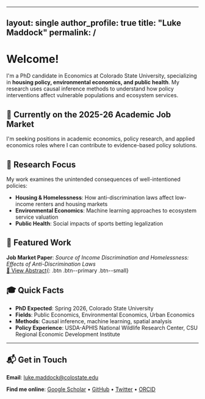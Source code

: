 
---
layout: single
author_profile: true
title: "Luke Maddock"
permalink: /
---

# Welcome!

I'm a PhD candidate in Economics at Colorado State University, specializing in **housing policy, environmental economics, and public health**. My research uses causal inference methods to understand how policy interventions affect vulnerable populations and ecosystem services.

## 🎯 Currently on the 2025-26 Academic Job Market

I'm seeking positions in academic economics, policy research, and applied economics roles where I can contribute to evidence-based policy solutions.

## 🔬 Research Focus

My work examines the unintended consequences of well-intentioned policies:

- **Housing & Homelessness**: How anti-discrimination laws affect low-income renters and housing markets  
- **Environmental Economics**: Machine learning approaches to ecosystem service valuation  
- **Public Health**: Social impacts of sports betting legalization  

## 📄 Featured Work

**Job Market Paper**: *Source of Income Discrimination and Homelessness: Effects of Anti-Discrimination Laws*  
[📄 View Abstract](/research/#job-market-paper){: .btn .btn--primary .btn--small}

## 🎓 Quick Facts

- **PhD Expected**: Spring 2026, Colorado State University
- **Fields**: Public Economics, Environmental Economics, Urban Economics
- **Methods**: Causal inference, machine learning, spatial analysis
- **Policy Experience**: USDA-APHIS National Wildlife Research Center, CSU Regional Economic Development Institute

---

## 📬 Get in Touch

**Email**: [luke.maddock@colostate.edu](mailto:luke.maddock@colostate.edu)

**Find me online**: [Google Scholar](https://scholar.google.com/citations?user=L5dqWugAAAAJ&hl=en) • [GitHub](https://github.com/L-Maddock) • [Twitter](https://x.com/Luke_Maddock) • [ORCID](https://orcid.org/0000-0001-5701-3425)

